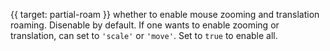 {{ target: partial-roam }}
whether to enable mouse zooming and translation roaming. Disenable by default. If one wants to enable zooming or translation, can set to `'scale'` or `'move'`. Set to `true` to enable all.